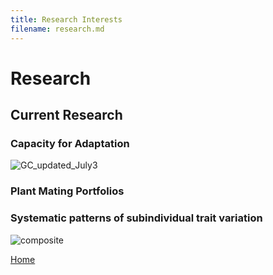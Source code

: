 ```yaml
---
title: Research Interests
filename: research.md
---
```


# Research

## Current Research 

### Capacity for Adaptation
![GC_updated_July3](https://github.com/mason-kulbaba/mason-kulbaba.github.io/assets/48602491/d60a8bcd-a6e3-471c-9f3a-a23a0e90b305)


### Plant Mating Portfolios

### Systematic patterns of subindividual trait variation
![composite](https://github.com/mason-kulbaba/mason-kulbaba.github.io/assets/48602491/59bcf7dc-c3d3-469e-b320-254545c1566f)

[Home](index.md)
